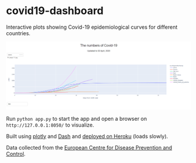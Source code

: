 # covid19-dashboard
 
Interactive plots showing Covid-19 epidemiological curves for different countries.

![screenshot](https://github.com/patpizio/covid19-dashboard/blob/master/plots/covid19dash.png?raw=true)

Run `python app.py` to start the app and open a browser on `http://127.0.0.1:8050/` to visualize.


Built using [plotly](https://plotly.com/) and [Dash](https://plotly.com/dash/) and [deployed on Heroku](https://covid19-pat.herokuapp.com/) (loads slowly).


Data collected from the [European Centre for Disease Prevention and Control](https://www.ecdc.europa.eu/en/geographical-distribution-2019-ncov-cases).
